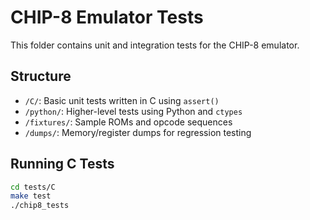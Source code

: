 # CHIP-8 Emulator Tests

This folder contains unit and integration tests for the CHIP-8 emulator.

## Structure

- `/C/`: Basic unit tests written in C using `assert()`
- `/python/`: Higher-level tests using Python and `ctypes`
- `/fixtures/`: Sample ROMs and opcode sequences
- `/dumps/`: Memory/register dumps for regression testing

## Running C Tests

```bash
cd tests/C
make test
./chip8_tests
